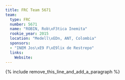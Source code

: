 ```yaml
---
title: FRC Team 5671
team:
  type: FRC
  number: 5671
  name: "ROBIN, Rob\xF3tica Inemita"
  rookie_year: 2015
  location: "Medell\xEDn, ANT, Colombia"
  sponsors:
  - "INEM Jos\xE9 F\xE9lix de Restrepo"
  links:
    Website:
---
```


{% include remove_this_line_and_add_a_paragraph %}